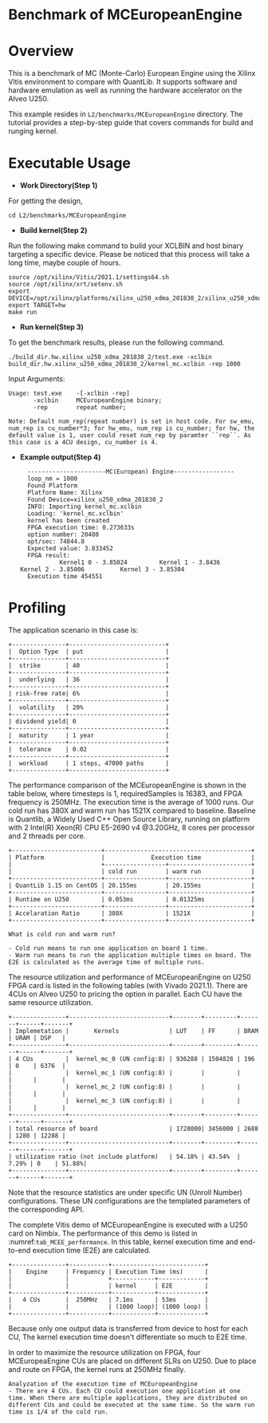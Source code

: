 # Benchmark of MCEuropeanEngine


Overview
========
This is a benchmark of MC (Monte-Carlo) European Engine using the Xilinx Vitis environment to compare with QuantLib.  It supports software and hardware emulation as well as running the hardware accelerator on the Alveo U250.

This example resides in ``L2/benchmarks/MCEuropeanEngine`` directory. The tutorial provides a step-by-step guide that covers commands for build and runging kernel.


Executable Usage
================

* **Work Directory(Step 1)**

For getting the design,

    cd L2/benchmarks/MCEuropeanEngine

* **Build kernel(Step 2)**

Run the following make command to build your XCLBIN and host binary targeting a specific device. Please be noticed that this process will take a long time, maybe couple of hours.

    source /opt/xilinx/Vitis/2021.1/settings64.sh
    source /opt/xilinx/xrt/setenv.sh
    export DEVICE=/opt/xilinx/platforms/xilinx_u250_xdma_201830_2/xilinx_u250_xdma_201830_2.xpfm
    export TARGET=hw
    make run 

* **Run kernel(Step 3)**

To get the benchmark results, please run the following command.

    ./build_dir.hw.xilinx_u250_xdma_201830_2/test.exe -xclbin build_dir.hw.xilinx_u250_xdma_201830_2/kernel_mc.xclbin -rep 1000

Input Arguments:

    Usage: test.exe    -[-xclbin -rep]
           -xclbin     MCEuropeanEngine binary;
           -rep        repeat number; 

    Note: Default num_rep(repeat number) is set in host code. For sw_emu, num_rep is cu_number*3; for hw_emu, num_rep is cu_number; for hw, the default value is 1, user could reset num_rep by paramter ``rep``. As this case is a 4CU design, cu_number is 4.   

* **Example output(Step 4)** 

        ----------------------MC(European) Engine-----------------
        loop_nm = 1000
        Found Platform
        Platform Name: Xilinx
        Found Device=xilinx_u250_xdma_201830_2
        INFO: Importing kernel_mc.xclbin
        Loading: 'kernel_mc.xclbin'
        kernel has been created
        FPGA execution time: 0.273633s
        option number: 20480
        opt/sec: 74844.8
        Expected value: 3.833452
        FPGA result:
                 Kernel1 0 - 3.85024         Kernel 1 - 3.8436           Kernel 2 - 3.85006          Kernel 3 - 3.85304
        Execution time 454551


Profiling 
==========

The application scenario in this case is:

    +---------------+---------------------------+
    |  Option Type  | put                       |
    +---------------+---------------------------+
    |  strike       | 40                        |
    +---------------+---------------------------+
    |  underlying   | 36                        |
    +---------------+---------------------------+
    | risk-free rate| 6%                        |
    +---------------+---------------------------+
    |  volatility   | 20%                       |
    +---------------+---------------------------+
    | dividend yield| 0                         |
    +---------------+---------------------------+
    |  maturity     | 1 year                    |
    +---------------+---------------------------+
    |  tolerance    | 0.02                      |
    +---------------+---------------------------+
    |  workload     | 1 steps, 47000 paths      |
    +---------------+---------------------------+

The performance comparison of the MCEuropeanEngine is shown in the table below, where timesteps is 1, requiredSamples is 16383, and FPGA frequency is 250MHz. The execution time is the average of 1000 runs. 
Our cold run has 380X and warm run has 1521X compared to baseline.
Baseline is Quantlib, a Widely Used C++ Open Source Library, running on platform with 2 Intel(R) Xeon(R) CPU E5-2690 v4 @3.20GHz, 8 cores per processor and 2 threads per core.

    +-------------------------+-----------------------------------------+
    | Platform                |             Execution time              |
    |                         +-----------------+-----------------------+
    |                         | cold run        | warm run              |
    +-------------------------+-----------------+-----------------------+
    | QuantLib 1.15 on CentOS | 20.155ms        | 20.155ms              |
    +-------------------------+-----------------+-----------------------+
    | Runtime on U250         | 0.053ms         | 0.01325ms             |
    +-------------------------+-----------------+-----------------------+
    | Accelaration Ratio      | 380X            | 1521X                 |
    +-------------------------+-----------------+-----------------------+

    What is cold run and warm run? 

    - Cold run means to run one application on board 1 time. 
    - Warm run means to run the application multiple times on board. The E2E is calculated as the average time of multiple runs.
 
The resource utilization and performance of MCEuropeanEngine on U250 FPGA card is listed in the following tables (with Vivado 2021.1).
There are 4CUs on Alveo U250 to pricing the option in parallel. Each CU have the same resource utilization.

    +---------------+----------------------------+--------+---------+-------+------+-------+
    | Implemetation |       Kernels              | LUT    | FF      | BRAM  | URAM | DSP   |
    +---------------+----------------------------+--------+---------+-------+------+-------+
    | 4 CUs         |  kernel_mc_0 (UN config:8) | 936288 | 1504828 | 196   | 0    | 6376  |
    |               |  kernel_mc_1 (UN config:8) |        |         |       |      |       |
    |               |  kernel_mc_2 (UN config:8) |        |         |       |      |       |
    |               |  kernel_mc_3 (UN config:8) |        |         |       |      |       |
    +---------------+----------------------------+--------+---------+-------+------+-------+
    | total resource of board                    | 1728000| 3456000 | 2688  | 1280 | 12288 |
    +---------------+----------------------------+--------+---------+-------+------+-------+
    | utilization ratio (not include platform)   | 54.18% | 43.54%  | 7.29% | 0    | 51.88%|
    +---------------+----------------------------+--------+---------+-------+------+-------+

Note that the resource statistics are under specific UN (Unroll Number) configurations. These UN configurations are the templated parameters of the corresponding API.

The complete Vitis demo of MCEuropeanEngine is executed with a U250 card on Nimbix. 
The performance of this demo is listed in :numref:`tab_MCEE_performance`. In this table, kernel execution time and end-to-end execution time (E2E) are calculated. 

    +---------------+-----------+--------------------------+
    |    Engine     | Frequency | Execution Time (ms)      |
    |               |           +------------+-------------+
    |               |           | kernel     | E2E         | 
    +---------------+-----------+------------+-------------+
    |   4 CUs       |  250MHz   | 7.1ms      | 53ms        |  
    |               |           | (1000 loop)| (1000 loop) |   
    +---------------+-----------+------------+-------------+

Because only one output data is transferred from device to host for each CU, The kernel execution time doesn't differentiate so much to E2E time.


In order to maximize the resource utilization on FPGA, four MCEuropeaEngine CUs are placed on different SLRs on U250. Due to place and route on FPGA, the kernel runs at 250MHz finally. 

    Analyzation of the execution time of MCEuropeanEngine
    - There are 4 CUs. Each CU could execution one application at one time. When there are multiple applications, they are distributed on different CUs and could be executed at the same time. So the warm run time is 1/4 of the cold run.

